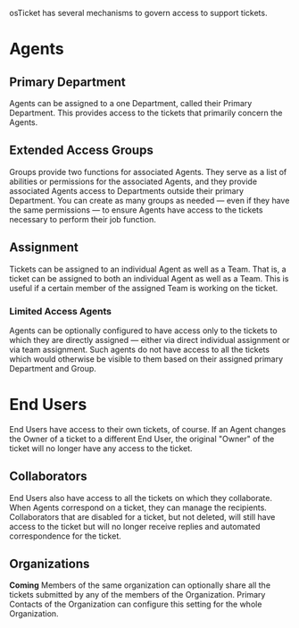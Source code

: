 osTicket has several mechanisms to govern access to support tickets.

# Agents

## Primary Department

Agents can be assigned to a one Department, called their Primary Department. This provides access to the tickets that primarily concern the Agents.

## Extended Access Groups

Groups provide two functions for associated Agents. They serve as a list of abilities or permissions for the associated Agents, and they provide associated Agents access to Departments outside their primary Department. You can create as many groups as needed — even if they have the same permissions — to ensure Agents have access to the tickets necessary to perform their job function.

## Assignment

Tickets can be assigned to an individual Agent as well as a Team. That is, a ticket can be assigned to both an individual Agent as well as a Team. This is useful if a certain member of the assigned Team is working on the ticket.

### Limited Access Agents

Agents can be optionally configured to have access only to the tickets to which they are directly assigned — either via direct individual assignment or via team assignment. Such agents do not have access to all the tickets which would otherwise be visible to them based on their assigned primary Department and Group.

# End Users

End Users have access to their own tickets, of course. If an Agent changes the Owner of a ticket to a different End User, the original "Owner" of the ticket will no longer have any access to the ticket.

## Collaborators

End Users also have access to all the tickets on which they collaborate. When Agents correspond on a ticket, they can manage the recipients. Collaborators that are disabled for a ticket, but not deleted, will still have access to the ticket but will no longer receive replies and automated correspondence for the ticket.

## Organizations

**Coming** Members of the same organization can optionally share all the tickets submitted by any of the members of the Organization. Primary Contacts of the Organization can configure this setting for the whole Organization.